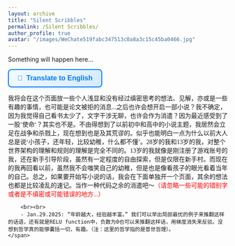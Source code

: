 ```yaml
---
layout: archive
title: "Silent Scribbles"
permalink: /Silent Scribbles/
author_profile: true
avatar: "/images/WeChate519fabc347513c0a8a3c15c45ba0466.jpg"
---
```


Something will happen here...

<button id="translateButton" 
        style="
        background: linear-gradient(135deg, #f3faff, #d6eaff);
        color: #007bff;
        border: 2px solid #007bff;
        padding: 10px 20px;
        font-size: 16px;
        font-weight: bold;
        border-radius: 8px;
        cursor: pointer;
        transition: all 0.3s ease-in-out;
        box-shadow: 0 2px 5px rgba(0, 123, 255, 0.2);
        display: flex;
        align-items: center;
        gap: 8px;
        ">
    <span>🔄</span> <span>Translate to English</span>
</button>

<div id="content">
    <span style="font-family: 'KaiTi';">
        我将会在这个页面放一些个人浅显和没有经过缜密思考的想法、见解，亦或是一些有趣的事情，也可能是论文被拒的消息...之后也许会想开启一部小说？我不确定，因为我觉得自己看书太少了，文字干涉无聊，也许会作为消遣？因为最近感受到了一股’使命‘？其实也不是。不由得想到了以前初中和高中的小说主题，我居然会立足在战争和杀戮上，现在想到也是及其荒谬的。似乎也能明白一点为什么以前大人总是说‘小孩子，还年轻，比较幼稚，什么都不懂’。28岁的我和13岁的我，对整个世界架构的理解和规则的理解是完全不同的。13岁的我就像是刚注册了游戏账号的我，还在新手引导阶段，虽然有一定程度的自由探索，但是仅限在新手村。而现在的我再回看以前，虽然我不会嗤笑自己的幼稚，但是也是像看孩子的眼光看着当年的自己。总之，如果要开始写小说的话，我会在下面单独开一个页面，其余的想法也都是比较凌乱的速记。当作一种代码之余的消遣吧～<span style="color: red;">（请忽略一些可能的错别字或者是不缜密或可能错误的地方...）</span>

        <br><br>
        - Jan.29.2025: “年龄越大，经验越丰富。” 我们可以举出局部最优的例子来推翻这样的话语，还有就是RELU function中，负数为0也可以来推翻这样话，用梯度消失来反驳。没想到哲学真的能够囊括一切，有趣。（注：这里的哲学指的是普世哲理）。
    </span>
</div>

<script>
document.addEventListener("DOMContentLoaded", function() {
    let translateButton = document.getElementById("translateButton");
    let contentElement = document.getElementById("content");
    let originalText = contentElement.innerHTML; // Save the original HTML structure
    let translatedText = ""; // Store translated text
    let isTranslated = false;

    translateButton.addEventListener("click", async function() {
        if (!isTranslated) {
            if (!translatedText) { // Fetch translation only once
                let url = `https://translate.googleapis.com/translate_a/single?client=gtx&sl=zh-CN&tl=en&dt=t&q=${encodeURIComponent(contentElement.innerText)}`;

                try {
                    let response = await fetch(url);
                    let data = await response.json();
                    translatedText = data[0].map(item => item[0]).join(""); 
                } catch (error) {
                    console.error("Translation failed:", error);
                    return;
                }
            }
            contentElement.innerHTML = `<span style="font-family: 'KaiTi';">${translatedText}</span>`;  
            translateButton.innerHTML = `<span>🔄</span> <span>Back to Chinese</span>`;
        } else {
            contentElement.innerHTML = originalText; // Restore original HTML structure
            translateButton.innerHTML = `<span>🔄</span> <span>Translate to English</span>`;
        }
        isTranslated = !isTranslated;
    });
});
</script>

<section id="comments">
  <script src="https://utteranc.es/client.js"
          repo="RuohanLixyf/RuohanLixyf.github.io"
          issue-term="pathname"
          theme="github-light"
          crossorigin="anonymous"
          async>
  </script>
</section>
